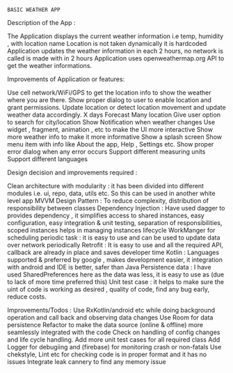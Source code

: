                                                                                                          BASIC WEATHER APP


Description of the App :

The Application displays  the current weather information i.e temp, humidity , with location name
Location is not taken dynamically it is hardcoded
Application updates the weather information in each 2 hours, no network is called is made with in 2 hours
Application uses openweathermap.org API to get the weather informations.

Improvements of Application or features:

Use cell network/WiFi/GPS to get the location info to show the weather where you are there.
Show proper dialog to user to enable location and grant permissions.
Update location or detect location movement and update weather data accordingly.
X days Forecast
Many location
Give user option to search for city/location
Show Notification when weather changes
Use widget , fragment, animation , etc to make the UI more interactive 
Show more weather info to make it more informative
Show a splash screen
Show menu item with info like About the app, Help , Settings etc.
Show proper error dialog when any error occurs
Support different measuring units
Support different languages

Design decision and improvements required :

Clean architecture with modularity : it has been divided into different modules i.e. ui, repo, data, utils etc. So this can be used in another white level app
MVVM Design Pattern : To reduce complexity, distribution of responsibility between classes
Dependency Injection : Have used dagger to provides dependency , it simplifies access to shared instances, easy configuration, easy integration & unit testing, separation of responsibilities, scoped instances helps in managing instances lifecycle
WorkManger for scheduling periodic task : it is easy to use and can be used to update data over network periodically
Retrofit : It is easy to use and all the required API, callback are already in place and saves developer time
Kotlin : Languages supported & preferred by google , makes development easier, it integration with android and IDE is better, safer than Java
Persistence data : I have used SharedPreferences here as the data was less, it is easy to use as (due to lack of more time preferred this)
Unit test case : it helps to make sure the uint of code is working as desired , quality of code, find any bug early, reduce costs.

Improvements/Todos :
Use RxKotlin/android etc while doing background operation and call back and observing data changes
Use Room for data persistence
Refactor to make the data source (online & offline) more seamlessly integrated with the code
Check on handling of config changes and life cycle handling.
Add more unit test cases for all required class
Add Logger for debugiing and (firebase) for monitoring crash or non-fatals
Use chekstyle, Lint etc for checking code is in proper format and it has no issues
Integrate leak cannery to find any memory issue
